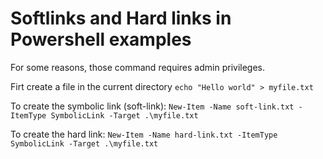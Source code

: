 # Softlinks and Hard links in Powershell examples
For some reasons, those command requires admin privileges.

Firt create a file in the current directory
`echo "Hello world" > myfile.txt`

To create the symbolic link (soft-link):
`New-Item -Name soft-link.txt -ItemType SymbolicLink -Target .\myfile.txt`

To create the hard link:
`New-Item -Name hard-link.txt -ItemType SymbolicLink -Target .\myfile.txt`
